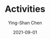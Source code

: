 ---
author: "Ying-Shan Chen"
title: "Activities"
jobtitle: [
    "Activities"
]
date: '2021-09-01'
jobs: [
    ["August 2019 - September 2019 Orientation camp land game leader and comedy screenwriter",
    "September 2019 - August 2020 Director of Photography, Physics Student Association",
    "September 2019 - August 2020 Team member, Department Women's Volleyball Team"
    ]
]
---
